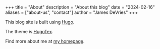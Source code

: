 +++
title = "About"
description = "About this blog"
date = "2024-02-16"
aliases = ["about-us", "contact"]
author = "James DeVries"
+++

This blog site is built using [Hugo](https://gohugo.io/).

The theme is [HugoTex](https://github.com/kaisugi/HugoTeX).

Find more about me at [my homepage](https://www.jamesrdevries.com).
